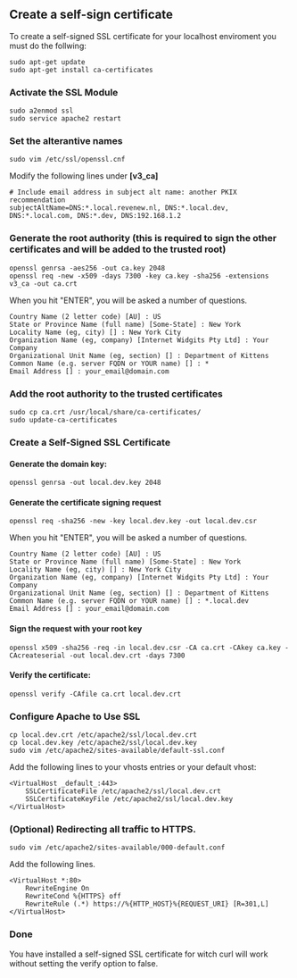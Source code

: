 ## Create a self-sign certificate

To create a self-signed SSL certificate for your localhost enviroment you must do the follwing:


```
sudo apt-get update
sudo apt-get install ca-certificates
```

### Activate the SSL Module

```
sudo a2enmod ssl
sudo service apache2 restart
```

### Set the alterantive names

```
sudo vim /etc/ssl/openssl.cnf
```  

Modify the following lines under **[v3_ca]**
```
# Include email address in subject alt name: another PKIX recommendation
subjectAltName=DNS:*.local.revenew.nl, DNS:*.local.dev, DNS:*.local.com, DNS:*.dev, DNS:192.168.1.2
```  

### Generate the root authority (this is required to sign the other certificates and will be added to the trusted root)

```
openssl genrsa -aes256 -out ca.key 2048
openssl req -new -x509 -days 7300 -key ca.key -sha256 -extensions v3_ca -out ca.crt
```

When you hit "ENTER", you will be asked a number of questions.    


```
Country Name (2 letter code) [AU] : US
State or Province Name (full name) [Some-State] : New York
Locality Name (eg, city) [] : New York City
Organization Name (eg, company) [Internet Widgits Pty Ltd] : Your Company
Organizational Unit Name (eg, section) [] : Department of Kittens
Common Name (e.g. server FQDN or YOUR name) [] : *
Email Address [] : your_email@domain.com
```  

### Add the root authority to the trusted certificates

```
sudo cp ca.crt /usr/local/share/ca-certificates/
sudo update-ca-certificates
```  

### Create a Self-Signed SSL Certificate

#### Generate the domain key:

```
openssl genrsa -out local.dev.key 2048
```

#### Generate the certificate signing request

```
openssl req -sha256 -new -key local.dev.key -out local.dev.csr
```

When you hit "ENTER", you will be asked a number of questions.    

```
Country Name (2 letter code) [AU] : US
State or Province Name (full name) [Some-State] : New York
Locality Name (eg, city) [] : New York City
Organization Name (eg, company) [Internet Widgits Pty Ltd] : Your Company
Organizational Unit Name (eg, section) [] : Department of Kittens
Common Name (e.g. server FQDN or YOUR name) [] : *.local.dev
Email Address [] : your_email@domain.com
```

#### Sign the request with your root key

```
openssl x509 -sha256 -req -in local.dev.csr -CA ca.crt -CAkey ca.key -CAcreateserial -out local.dev.crt -days 7300
```

#### Verify the certificate:

```
openssl verify -CAfile ca.crt local.dev.crt
```


### Configure Apache to Use SSL

```
cp local.dev.crt /etc/apache2/ssl/local.dev.crt
cp local.dev.key /etc/apache2/ssl/local.dev.key
sudo vim /etc/apache2/sites-available/default-ssl.conf
```

Add the following lines to your vhosts entries or your default vhost:

```
<VirtualHost _default_:443>
    SSLCertificateFile /etc/apache2/ssl/local.dev.crt
    SSLCertificateKeyFile /etc/apache2/ssl/local.dev.key
</VirtualHost>
```

### (Optional) Redirecting all traffic to HTTPS.

```
sudo vim /etc/apache2/sites-available/000-default.conf
```

Add the following lines.

```
<VirtualHost *:80>
    RewriteEngine On
    RewriteCond %{HTTPS} off
    RewriteRule (.*) https://%{HTTP_HOST}%{REQUEST_URI} [R=301,L]
</VirtualHost>
```

### Done

You have installed a self-signed SSL certificate for witch curl will work without setting the verify option to false. 
